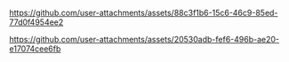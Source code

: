 https://github.com/user-attachments/assets/88c3f1b6-15c6-46c9-85ed-77d0f4954ee2

https://github.com/user-attachments/assets/20530adb-fef6-496b-ae20-e17074cee6fb
